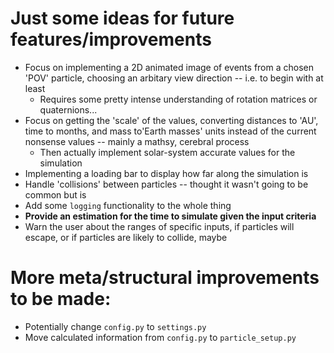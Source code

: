 
# Just some ideas for future features/improvements

- Focus on implementing a 2D animated image of events from a chosen 'POV' particle, 
  choosing an arbitary view direction -- i.e. to begin with at least
    - Requires some pretty intense understanding of rotation matrices or quaternions...
- Focus on getting the 'scale' of the values, converting distances to 'AU', time to
    months, and mass to'Earth masses' units instead of the current nonsense values
    -- mainly a mathsy, cerebral process
    - Then actually implement solar-system accurate values for the simulation
- Implementing a loading bar to display how far along the simulation is
- Handle 'collisions' between particles -- thought it wasn't going to be common but is
- Add some `logging` functionality to the whole thing
- **Provide an estimation for the time to simulate given the input criteria**
- Warn the user about the ranges of specific inputs, if particles will escape,
    or if particles are likely to collide, maybe

# More meta/structural improvements to be made:
 - Potentially change `config.py` to `settings.py`
 - Move calculated information from `config.py` to `particle_setup.py`